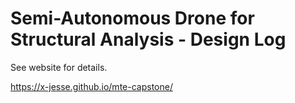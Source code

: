 # Semi-Autonomous Drone for Structural Analysis - Design Log

See website for details.

https://x-jesse.github.io/mte-capstone/